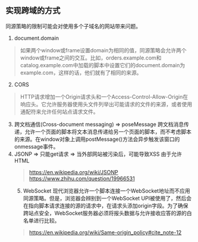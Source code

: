 ## 实现跨域的方式
同源策略的限制可能会对使用多个子域名的网站带来问题。

1. document.domain
> 如果两个window或frame设置domain为相同的值，同源策略会允许两个window或frame之间的交互。比如，orders.example.com和catalog.example.com中加载的脚本中设置它们的document.domain为example.com，这样的话，他们就有了相同的来源。
2. CORS
> HTTP请求增加一个Origin请求头和一个Access-Control-Allow-Origin在响应头。它允许服务器使用头文件列举出可能请求的文件的来源，或者使用通配符来允许任何站点请求文件。

3. 跨文档通信(Cross-document messaging) => poseMessage
跨文档消息传递，允许一个页面的脚本将文本消息传递给另一个页面的脚本，而不考虑脚本的来源。在window对象上调用postMessage()方法会异步触发该窗口的onmessage事件。
4. JSONP => 只能get请求 => 当外部网站被污染后，可能导致XSS
由于允许HTML <script>元素从其他域检索和执行内容，因此页面可以通过加载返回JSONP有效负载的资源来绕过同源策略并从其他域接收JSON数据。
P 有 填充 或 前缀 的意思
服务端需要返回包含JSONP函数的响应：
parseResponse({"Name": "Alice", "Id": 1234, "Rank": 7});

客户端的请求： <script src="http://server.example.com/Users/1234?callback=parseResponse"></script>

> https://en.wikipedia.org/wiki/JSONP
> https://www.zhihu.com/question/19966531

5. WebSocket
现代浏览器允许一个脚本连接一个WebSocket地址而不应用同源策略。但是，浏览器会辨别到一个WebSocket UPI被使用了，然后会在指向脚本请求连接的源的请求中，在请求头添加origin字段。为了确保跨站点安全，WebSocket服务器必须将报头数据与允许接收应答的源的白名单进行比较。


> https://en.wikipedia.org/wiki/Same-origin_policy#cite_note-12